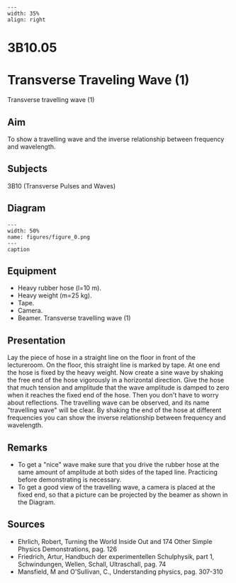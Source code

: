 
```{figure} /figures/busy.png
---
width: 35%
align: right
```
# 3B10.05 
  # Transverse Traveling Wave (1) 
 Transverse travelling wave (1)    
  
## Aim   
 To show a travelling wave and the inverse relationship between frequency and wavelength.    
  
## Subjects   
 3B10 (Transverse Pulses and Waves)   
  
## Diagram   
   
```{figure} figures/figure_0.png  
---  
width: 50%  
name: figures/figure_0.png  
---  
caption  
``` 
      
  
## Equipment   
 
 *  Heavy rubber hose (l=10 m). 
 *  Heavy weight (m=25 kg). 
 *  Tape. 
 *  Camera. 
 *  Beamer. Transverse travelling wave (1)
      
  
## Presentation   
 Lay the piece of hose in a straight line on the floor in front of the lectureroom. On the floor, this straight line is marked by tape. At one end the hose is fixed by the heavy weight. Now create a sine wave by shaking the free end of the hose vigorously in a horizontal direction. Give the hose that much tension and amplitude that the wave amplitude is damped to zero when it reaches the fixed end of the hose. Then you don't have to worry about reflections. The travelling wave can be observed, and its name "travelling wave" will be clear. By shaking the end of the hose at different frequencies you can show the inverse relationship between frequency and wavelength.    
  
## Remarks   
 
 *  To get a "nice" wave make sure that you drive the rubber hose at the same amount of amplitude at both sides of the taped line. Practicing before demonstrating is necessary. 
 *  To get a good view of the travelling wave, a camera is placed at the fixed end, so that a picture can be projected by the beamer as shown in the Diagram.
   
  
## Sources   
 
 *  Ehrlich, Robert, Turning the World Inside Out and 174 Other Simple Physics Demonstrations, pag. 126 
 *  Friedrich, Artur, Handbuch der experimentellen Schulphysik, part 1, Schwindungen, Wellen, Schall, Ultraschall, pag. 74 
 *  Mansfield, M and O'Sullivan, C., Understanding physics, pag. 307-310
  